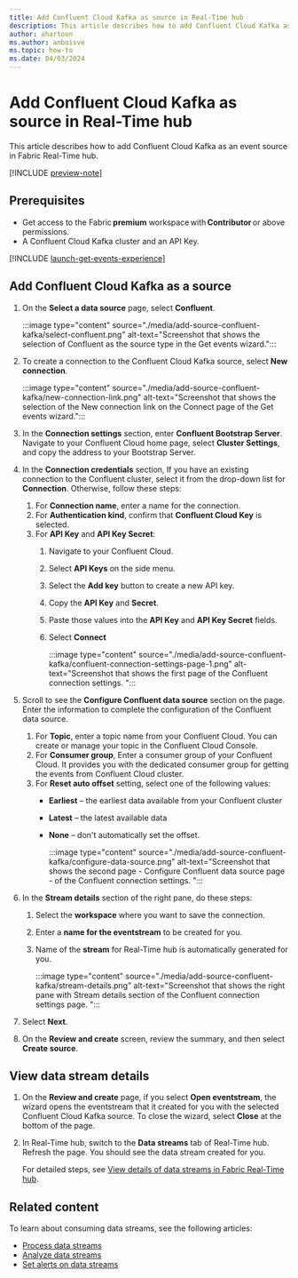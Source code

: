 ```yaml
---
title: Add Confluent Cloud Kafka as source in Real-Time hub
description: This article describes how to add Confluent Cloud Kafka as an event source in Fabric Real-Time hub. 
author: ahartoon
ms.author: anboisve
ms.topic: how-to
ms.date: 04/03/2024
---
```


# Add Confluent Cloud Kafka as source in Real-Time hub
This article describes how to add Confluent Cloud Kafka as an event source in Fabric Real-Time hub. 

[!INCLUDE [preview-note](./includes/preview-note.md)]

## Prerequisites 

- Get access to the Fabric **premium** workspace with **Contributor** or above permissions. 
- A Confluent Cloud Kafka cluster and an API Key. 

[!INCLUDE [launch-get-events-experience](./includes/launch-get-events-experience.md)]

## Add Confluent Cloud Kafka as a source

1. On the **Select a data source** page, select **Confluent**. 

    :::image type="content" source="./media/add-source-confluent-kafka/select-confluent.png" alt-text="Screenshot that shows the selection of Confluent as the source type in the Get events wizard.":::
1. To create a connection to the Confluent Cloud Kafka source, select **New connection**.

    :::image type="content" source="./media/add-source-confluent-kafka/new-connection-link.png" alt-text="Screenshot that shows the selection of the New connection link on the Connect page of the Get events wizard.":::    
1. In the **Connection settings** section, enter **Confluent Bootstrap Server**. Navigate to your Confluent Cloud home page, select **Cluster Settings**, and copy the address to your Bootstrap Server.      
1. In the **Connection credentials** section, If you have an existing connection to the Confluent cluster, select it from the drop-down list for **Connection**. Otherwise, follow these steps: 
    1. For **Connection name**, enter a name for the connection. 
    1. For **Authentication kind**, confirm that **Confluent Cloud Key** is selected. 
    1. For **API Key** and **API Key Secret**: 
        1. Navigate to your Confluent Cloud.
        1. Select **API Keys** on the side menu. 
        1. Select the **Add key** button to create a new API key. 
        1. Copy the **API Key** and **Secret**. 
        1. Paste those values into the **API Key** and **API Key Secret** fields. 
        1. Select **Connect**

            :::image type="content" source="./media/add-source-confluent-kafka/confluent-connection-settings-page-1.png" alt-text="Screenshot that shows the first page of the Confluent connection settings. ":::        
1. Scroll to see the **Configure Confluent data source** section on the page. Enter the information to complete the configuration of the Confluent data source. 
    1. For **Topic**, enter a topic name from your Confluent Cloud. You can create or manage your topic in the Confluent Cloud Console. 
    1. For **Consumer group**, Enter a consumer group of your Confluent Cloud. It provides you with the dedicated consumer group for getting the events from Confluent Cloud cluster. 
    1. For **Reset auto offset** setting, select one of the following values: 
        - **Earliest** – the earliest data available from your Confluent cluster
        - **Latest** – the latest available data
        - **None** – don't automatically set the offset. 

            :::image type="content" source="./media/add-source-confluent-kafka/configure-data-source.png" alt-text="Screenshot that shows the second page - Configure Confluent data source page - of the Confluent connection settings. ":::        
1. In the **Stream details** section of the right pane, do these steps:
    1. Select the **workspace** where you want to save the connection.
    1. Enter a **name for the eventstream** to be created for you.
    1. Name of the **stream** for Real-Time hub is automatically generated for you. 

        :::image type="content" source="./media/add-source-confluent-kafka/stream-details.png" alt-text="Screenshot that shows the right pane with Stream details section of the Confluent connection settings page. ":::                
1. Select **Next**. 
1. On the **Review and create** screen, review the summary, and then select **Create source**.

## View data stream details

1. On the **Review and create** page, if you select **Open eventstream**, the wizard opens the eventstream that it created for you with the selected Confluent Cloud Kafka source. To close the wizard, select **Close** at the bottom of the page. 
1. In Real-Time hub, switch to the **Data streams** tab of Real-Time hub. Refresh the page. You should see the data stream created for you.

    For detailed steps, see [View details of data streams in Fabric Real-Time hub](view-data-stream-details.md).
 
## Related content
To learn about consuming data streams, see the following articles:

- [Process data streams](process-data-streams-using-transformations.md)
- [Analyze data streams](analyze-data-streams-using-kql-table-queries.md)
- [Set alerts on data streams](set-alerts-data-streams.md)

